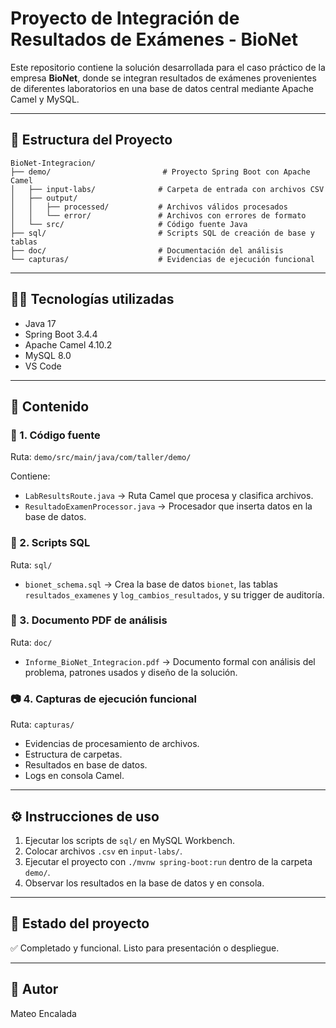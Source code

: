 # Proyecto de Integración de Resultados de Exámenes - BioNet

Este repositorio contiene la solución desarrollada para el caso práctico de la empresa **BioNet**, donde se integran resultados de exámenes provenientes de diferentes laboratorios en una base de datos central mediante Apache Camel y MySQL.

---

## 🔗 Estructura del Proyecto

```
BioNet-Integracion/
├── demo/                         # Proyecto Spring Boot con Apache Camel
│   ├── input-labs/              # Carpeta de entrada con archivos CSV
│   ├── output/
│   │   ├── processed/           # Archivos válidos procesados
│   │   └── error/               # Archivos con errores de formato
│   └── src/                     # Código fuente Java
├── sql/                         # Scripts SQL de creación de base y tablas
├── doc/                         # Documentación del análisis
└── capturas/                    # Evidencias de ejecución funcional
```

---

## 👨‍💻 Tecnologías utilizadas
- Java 17
- Spring Boot 3.4.4
- Apache Camel 4.10.2
- MySQL 8.0
- VS Code

---

## 📄 Contenido

### 🔬 1. Código fuente
Ruta: `demo/src/main/java/com/taller/demo/`

Contiene:
- `LabResultsRoute.java` → Ruta Camel que procesa y clasifica archivos.
- `ResultadoExamenProcessor.java` → Procesador que inserta datos en la base de datos.

### 📃 2. Scripts SQL
Ruta: `sql/`

- `bionet_schema.sql` → Crea la base de datos `bionet`, las tablas `resultados_examenes` y `log_cambios_resultados`, y su trigger de auditoría.

### 📜 3. Documento PDF de análisis
Ruta: `doc/`

- `Informe_BioNet_Integracion.pdf` → Documento formal con análisis del problema, patrones usados y diseño de la solución.

### 📷 4. Capturas de ejecución funcional
Ruta: `capturas/`

- Evidencias de procesamiento de archivos.
- Estructura de carpetas.
- Resultados en base de datos.
- Logs en consola Camel.

---

## ⚙️ Instrucciones de uso

1. Ejecutar los scripts de `sql/` en MySQL Workbench.
2. Colocar archivos `.csv` en `input-labs/`.
3. Ejecutar el proyecto con `./mvnw spring-boot:run` dentro de la carpeta `demo/`.
4. Observar los resultados en la base de datos y en consola.

---

## 🎉 Estado del proyecto
✅ Completado y funcional. Listo para presentación o despliegue.

---

## 📍 Autor
Mateo Encalada
